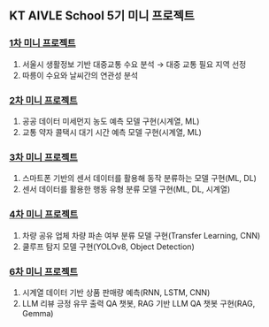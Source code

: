 ## KT AIVLE School 5기 미니 프로젝트

### [1차 미니 프로젝트](https://github.com/pjj11005/KT_AIVLE_Project/tree/main/Mini_project1)

1. 서울시 생활정보 기반 대중교통 수요 분석 → 대중 교통 필요 지역 선정
2. 따릉이 수요와 날씨간의 연관성 분석

### [2차 미니 프로젝트](https://github.com/pjj11005/KT_AIVLE_Project/tree/main/Mini_project2)

1. 공공 데이터 미세먼지 농도 예측 모델 구현(시계열, ML)
2. 교통 약자 콜택시 대기 시간 예측 모델 구현(시계열, ML)

### [3차 미니 프로젝트](https://github.com/pjj11005/KT_AIVLE_Project/tree/main/Mini_project3)

1. 스마트폰 기반의 센서 데이터를 활용해 동작 분류하는 모델 구현(ML, DL)
2. 센서 데이터를 활용한 행동 유형 분류 모델 구현(ML, DL, 시계열)

### [4차 미니 프로젝트](https://github.com/pjj11005/KT_AIVLE_Project/tree/main/Mini_project4)

1. 차량 공유 업체 차량 파손 여부 분류 모델 구현(Transfer Learning, CNN)
2. 쿨루프 탐지 모델 구현(YOLOv8, Object Detection)

### [6차 미니 프로젝트](https://github.com/pjj11005/KT_AIVLE_Project/tree/main/Mini_project6)

1. 시계열 데이터 기반 상품 판매량 예측(RNN, LSTM, CNN)
2. LLM 리뷰 긍정 유무 출력 QA 챗봇, RAG 기반 LLM QA 챗봇 구현(RAG, Gemma)
